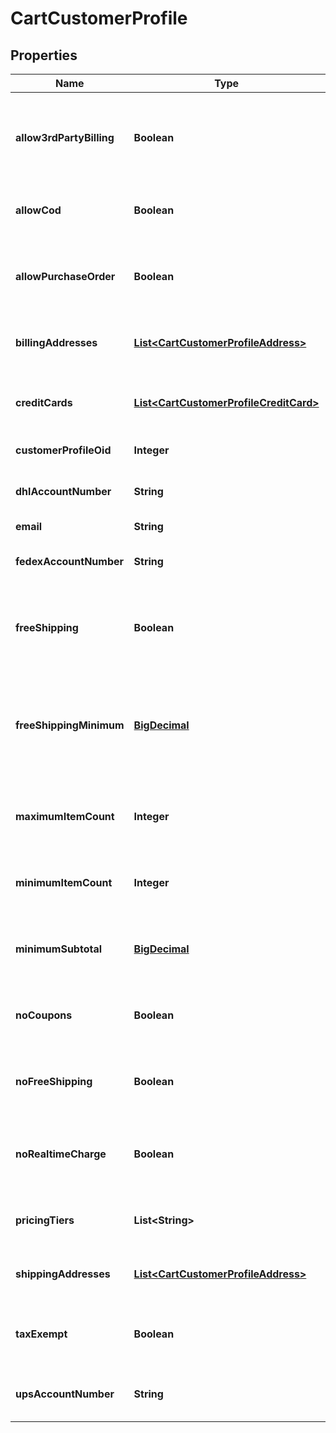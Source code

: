 
# CartCustomerProfile

## Properties
Name | Type | Description | Notes
------------ | ------------- | ------------- | -------------
**allow3rdPartyBilling** | **Boolean** | True if profile is allowed to bill to their 3rd party shipping account |  [optional]
**allowCod** | **Boolean** | True if this profile is allowed to use a COD |  [optional]
**allowPurchaseOrder** | **Boolean** | True if this profile is allowed to use a purchase order |  [optional]
**billingAddresses** | [**List&lt;CartCustomerProfileAddress&gt;**](CartCustomerProfileAddress.md) | Billing addresses on file for this profile |  [optional]
**creditCards** | [**List&lt;CartCustomerProfileCreditCard&gt;**](CartCustomerProfileCreditCard.md) | Credit cards on file for this profile (masked) |  [optional]
**customerProfileOid** | **Integer** | Unique identifier |  [optional]
**dhlAccountNumber** | **String** | DHL account number on file |  [optional]
**email** | **String** | Email |  [optional]
**fedexAccountNumber** | **String** | FedEx account number on file |  [optional]
**freeShipping** | **Boolean** | True if this profile always qualifies for free shipping |  [optional]
**freeShippingMinimum** | [**BigDecimal**](BigDecimal.md) | The minimum aount that this profile has to purchase to qualify for free shipping |  [optional]
**maximumItemCount** | **Integer** | Maximum item count this profile can purchase |  [optional]
**minimumItemCount** | **Integer** | Minimum item count this profile must purchase |  [optional]
**minimumSubtotal** | [**BigDecimal**](BigDecimal.md) | Minimum subtotal this profile must purchase |  [optional]
**noCoupons** | **Boolean** | True if this profile is prevented from using coupons |  [optional]
**noFreeShipping** | **Boolean** | True if this profile is never given free shipping |  [optional]
**noRealtimeCharge** | **Boolean** | True if this customers orders are not charged in real-time |  [optional]
**pricingTiers** | **List&lt;String&gt;** | Pricing tier names this profile qualifies for |  [optional]
**shippingAddresses** | [**List&lt;CartCustomerProfileAddress&gt;**](CartCustomerProfileAddress.md) | Shipping addresses on file for this profile |  [optional]
**taxExempt** | **Boolean** | True if this profile is exempt from sales tax |  [optional]
**upsAccountNumber** | **String** | UPS account number on file |  [optional]



